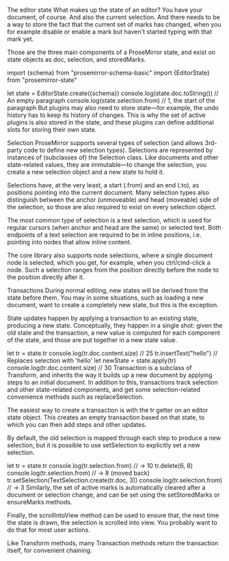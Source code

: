 The editor state
What makes up the state of an editor? You have your document, of course. And also the current selection. And there needs to be a way to store the fact that the current set of marks has changed, when you for example disable or enable a mark but haven't started typing with that mark yet.

Those are the three main components of a ProseMirror state, and exist on state objects as doc, selection, and storedMarks.

import {schema} from "prosemirror-schema-basic"
import {EditorState} from "prosemirror-state"

let state = EditorState.create({schema})
console.log(state.doc.toString()) // An empty paragraph
console.log(state.selection.from) // 1, the start of the paragraph
But plugins may also need to store state—for example, the undo history has to keep its history of changes. This is why the set of active plugins is also stored in the state, and these plugins can define additional slots for storing their own state.

Selection
ProseMirror supports several types of selection (and allows 3rd-party code to define new selection types). Selections are represented by instances of (subclasses of) the Selection class. Like documents and other state-related values, they are immutable—to change the selection, you create a new selection object and a new state to hold it.

Selections have, at the very least, a start (.from) and an end (.to), as positions pointing into the current document. Many selection types also distinguish between the anchor (unmoveable) and head (moveable) side of the selection, so those are also required to exist on every selection object.

The most common type of selection is a text selection, which is used for regular cursors (when anchor and head are the same) or selected text. Both endpoints of a text selection are required to be in inline positions, i.e. pointing into nodes that allow inline content.

The core library also supports node selections, where a single document node is selected, which you get, for example, when you ctrl/cmd-click a node. Such a selection ranges from the position directly before the node to the position directly after it.

Transactions
During normal editing, new states will be derived from the state before them. You may in some situations, such as loading a new document, want to create a completely new state, but this is the exception.

State updates happen by applying a transaction to an existing state, producing a new state. Conceptually, they happen in a single shot: given the old state and the transaction, a new value is computed for each component of the state, and those are put together in a new state value.

let tr = state.tr
console.log(tr.doc.content.size) // 25
tr.insertText("hello") // Replaces selection with 'hello'
let newState = state.apply(tr)
console.log(tr.doc.content.size) // 30
Transaction is a subclass of Transform, and inherits the way it builds up a new document by applying steps to an initial document. In addition to this, transactions track selection and other state-related components, and get some selection-related convenience methods such as replaceSelection.

The easiest way to create a transaction is with the tr getter on an editor state object. This creates an empty transaction based on that state, to which you can then add steps and other updates.

By default, the old selection is mapped through each step to produce a new selection, but it is possible to use setSelection to explicitly set a new selection.

let tr = state.tr
console.log(tr.selection.from) // → 10
tr.delete(6, 8)
console.log(tr.selection.from) // → 8 (moved back)
tr.setSelection(TextSelection.create(tr.doc, 3))
console.log(tr.selection.from) // → 3
Similarly, the set of active marks is automatically cleared after a document or selection change, and can be set using the setStoredMarks or ensureMarks methods.

Finally, the scrollIntoView method can be used to ensure that, the next time the state is drawn, the selection is scrolled into view. You probably want to do that for most user actions.

Like Transform methods, many Transaction methods return the transaction itself, for convenient chaining.
